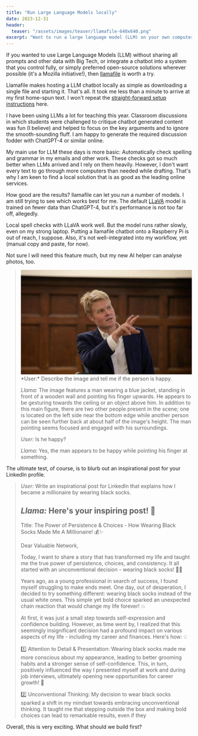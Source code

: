 ```yaml
---
title: "Run Large Language Models locally"
date: 2023-12-31
header:
  teaser: "/assets/images/teaser/llamafile-640x640.png"
excerpt: "Want to run a large language model (LLM) on your own computer? Llamafile makes hosting a LLM chatbot locally as simple as downloading a single file and starting it. That's all. It took me less than a minute to arrive at my first home-spun text. If you wanted to use Large Language Models (LLM) without sharing all prompts and other data with Big Tech, or integrate a chatbot into a system that you control fully, or simply preferred open-source solutions wherever possible (it's a Mozilla initiative!), then [llamafile](https://github.com/Mozilla-Ocho/llamafile) is worth a try. CONTINUE READING ..."
---
```

If you wanted to use Large Language Models (LLM) without sharing all prompts and other data with Big Tech, or integrate a chatbot into a system that you control fully, or simply preferred open-source solutions wherever possible (it's a Mozilla initiative!), then [llamafile](https://github.com/Mozilla-Ocho/llamafile) is worth a try.

Llamafile makes hosting a LLM chatbot locally as simple as downloading a single file and starting it. That's all. It took me less than a minute to arrive at my first home-spun text. I won't repeat the [straight-forward setup instructions](https://github.com/Mozilla-Ocho/llamafile) here.

I have been using LLMs a lot for teaching this year. Classroom discussions in which students were challenged to critique chatbot generated content was fun (I believe) and helped to focus on the key arguments and to ignore the smooth-sounding fluff. I am happy to generate the required discussion fodder with ChatGPT-4 or similar online.

My main use for LLM these days is more basic: Automatically check spelling and grammar in my emails and other work. These checks got so much better when LLMs arrived and I rely on them heavily. However, I don't want every text to go through more computers than needed while drafting. That's why I am keen to find a local solution that is as good as the leading online services.

How good are the results? llamafile can let you run a number of models. I am still trying to see which works best for me. The default [LLaVA](https://llava-vl.github.io/) model is trained on fewer data than ChatGPT-4, but it's performance is not too far off, allegedly.

Local spell checks with LLaVA work well. But the model runs rather slowly, even on my strong laptop. Putting a llamafile chatbot onto a Raspberry Pi is out of reach, I suppose. Also, it's not well-integrated into my workflow, yet (manual copy and paste, for now).

Not sure I will need this feature much, but my new AI helper can analyse photos, too.


> <img src="/assets/images/Thies-Lindenthal-3.jpg">
> *User:* Describe the image and tell me if the person is happy.
>
> *Llama:* The image features a man wearing a blue jacket, standing in front of a wooden wall and pointing his finger upwards. He appears to be gesturing towards the ceiling or an object above him. In addition to this main figure, there are two other people present in the scene; one is located on the left side near the bottom edge while another person can be seen further back at about half of the image's height. The man pointing seems focused and engaged with his surroundings.
>
> *User:* Is he happy?
>
>*Llama:* Yes, the man appears to be happy while pointing his finger at something.

The ultimate test, of course, is to blurb out an inspirational post for your LinkedIn profile.

> *User:* Write an inspirational post for LinkedIn that explains how I became a millionaire by wearing black socks.
>
> *Llama:* Here's your inspiring post! 🚀
> ---
>
> Title: The Power of Persistence & Choices - How Wearing Black Socks Made Me A Millionaire! 💰✨
>
> Dear Valuable Network,
>
> Today, I want to share a story that has transformed my life and taught me the true power of persistence, choices, and consistency. It all started with an unconventional decision - wearing black socks! 🧦✨
>
> Years ago, as a young professional in search of success, I found myself struggling to make ends meet. One day, out of desperation, I decided to try something different: wearing black socks instead of the usual white ones. This simple yet bold choice sparked an unexpected chain reaction that would change my life forever! 💥
>
> At first, it was just a small step towards self-expression and confidence building. However, as time went by, I realized that this seemingly insignificant decision had a profound impact on various aspects of my life - including my career and finances. Here's how: 💡
>
> 1️⃣ Attention to Detail & Presentation: Wearing black socks made me more conscious about my appearance, leading to better grooming habits and a stronger sense of self-confidence. This, in turn, positively influenced the way I presented myself at work and during job interviews, ultimately opening new opportunities for career growth! 🚀
>
> 2️⃣ Unconventional Thinking: My decision to wear black socks sparked a shift in my mindset towards embracing unconventional thinking. It taught me that stepping outside the box and making bold choices can lead to remarkable results, even if they

Overall, this is very exciting. What should we build first?
